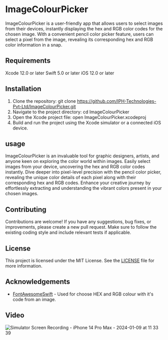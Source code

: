 # ImageColourPicker

ImageColourPicker is a user-friendly app that allows users to select images from their devices, instantly displaying the hex and RGB color codes for the chosen image. With a convenient pencil color picker feature, users can select a pixel from the image, revealing its corresponding hex and RGB color information in a snap.

## Requirements
Xcode 12.0 or later
Swift 5.0 or later
iOS 12.0 or later

## Installation

1. Clone the repository:
git clone https://github.com/IPH-Technologies-Pvt-Ltd/ImageColourPicker.git
2. Navigate to the project directory:
cd ImageColourPicker
3. Open the Xcode project file:
open ImageColourPicker.xcodeproj
4. Build and run the project using the Xcode simulator or a connected iOS device.

## usage
ImageColourPicker is an invaluable tool for graphic designers, artists, and anyone keen on exploring the color world within images. Easily select images from your device, uncovering the hex and RGB color codes instantly. Dive deeper into pixel-level precision with the pencil color picker, revealing the unique color details of each pixel along with their corresponding hex and RGB codes. Enhance your creative journey by effortlessly extracting and understanding the vibrant colors present in your chosen images.

## Contributing

Contributions are welcome! If you have any suggestions, bug fixes, or improvements, please create a new pull request. Make sure to follow the existing coding style and include relevant tests if applicable.

## License

This project is licensed under the MIT License. See the [LICENSE](LICENSE) file for more information.

## Acknowledgements

- [FontAwesomeSwift](https://github.com/thii/FontAwesome.swift) - Used for choose HEX and RGB colour with it's code from an image.

## Video
![Simulator Screen Recording - iPhone 14 Pro Max - 2024-01-09 at 11 33 39](https://github.com/IPH-Technologies-Pvt-Ltd/ImageColourPicker/assets/124868129/86861d0f-dc6c-4d66-9175-4e542bcc3eb6)







